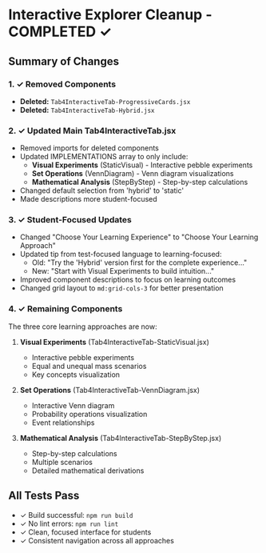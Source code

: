 # Interactive Explorer Cleanup - COMPLETED ✓

## Summary of Changes

### 1. ✓ Removed Components
- **Deleted:** `Tab4InteractiveTab-ProgressiveCards.jsx`
- **Deleted:** `Tab4InteractiveTab-Hybrid.jsx`

### 2. ✓ Updated Main Tab4InteractiveTab.jsx
- Removed imports for deleted components
- Updated IMPLEMENTATIONS array to only include:
  - **Visual Experiments** (StaticVisual) - Interactive pebble experiments
  - **Set Operations** (VennDiagram) - Venn diagram visualizations
  - **Mathematical Analysis** (StepByStep) - Step-by-step calculations
- Changed default selection from 'hybrid' to 'static'
- Made descriptions more student-focused

### 3. ✓ Student-Focused Updates
- Changed "Choose Your Learning Experience" to "Choose Your Learning Approach"
- Updated tip from test-focused language to learning-focused:
  - Old: "Try the 'Hybrid' version first for the complete experience..."
  - New: "Start with Visual Experiments to build intuition..."
- Improved component descriptions to focus on learning outcomes
- Changed grid layout to `md:grid-cols-3` for better presentation

### 4. ✓ Remaining Components
The three core learning approaches are now:

1. **Visual Experiments** (Tab4InteractiveTab-StaticVisual.jsx)
   - Interactive pebble experiments
   - Equal and unequal mass scenarios
   - Key concepts visualization

2. **Set Operations** (Tab4InteractiveTab-VennDiagram.jsx)
   - Interactive Venn diagram
   - Probability operations visualization
   - Event relationships

3. **Mathematical Analysis** (Tab4InteractiveTab-StepByStep.jsx)
   - Step-by-step calculations
   - Multiple scenarios
   - Detailed mathematical derivations

## All Tests Pass
- ✓ Build successful: `npm run build`
- ✓ No lint errors: `npm run lint`
- ✓ Clean, focused interface for students
- ✓ Consistent navigation across all approaches